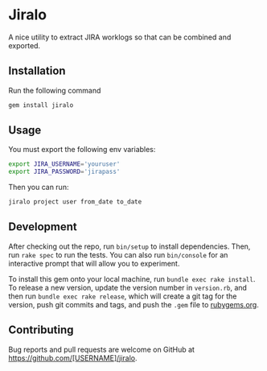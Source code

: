 # Jiralo

A nice utility to extract JIRA worklogs so that can be combined and exported.

## Installation

Run the following command

```bash
gem install jiralo
```

## Usage

You must export the following env variables:

```bash
export JIRA_USERNAME='youruser'
export JIRA_PASSWORD='jirapass'
```

Then you can run:

```bash
jiralo project user from_date to_date
```

## Development

After checking out the repo, run `bin/setup` to install dependencies. Then, run `rake spec` to run the tests. You can also run `bin/console` for an interactive prompt that will allow you to experiment.

To install this gem onto your local machine, run `bundle exec rake install`. To release a new version, update the version number in `version.rb`, and then run `bundle exec rake release`, which will create a git tag for the version, push git commits and tags, and push the `.gem` file to [rubygems.org](https://rubygems.org).

## Contributing

Bug reports and pull requests are welcome on GitHub at https://github.com/[USERNAME]/jiralo.

